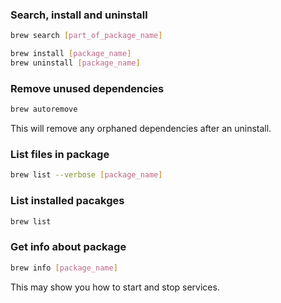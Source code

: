 ### Search, install and uninstall

```bash
brew search [part_of_package_name]

brew install [package_name]
brew uninstall [package_name]
```

### Remove unused dependencies

```bash
brew autoremove
```

This will remove any orphaned dependencies after an uninstall.

### List files in package

```bash
brew list --verbose [package_name]
```

### List installed pacakges

```bash
brew list
```

### Get info about package

```bash
brew info [package_name]
```

This may show you how to start and stop services.
